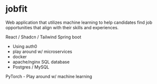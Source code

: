# jobfit
Web application that utilizes machine learning to help candidates find job opportunities that align with their skills and experiences.

React / Shadcn / Tailwind
Spring boot
- Using auth0
- play around w/ microservices
- docker
- apache/nginx
SQL database
- Postgres / MySQL

PyTorch - Play around w/ machine learning
